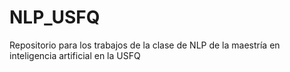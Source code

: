 # NLP_USFQ
Repositorio para los trabajos de la clase de NLP de la maestría en inteligencia artificial en la USFQ

